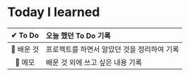 # Today I learned

|✔ To Do|오늘 했던 To Do 기록|
|:---:|:---|
|💾 배운 것|프로젝트를 하면서 알았던 것을 정리하여 기록|
|📝 메모|배운 것 외에 쓰고 싶은 내용 기록|
